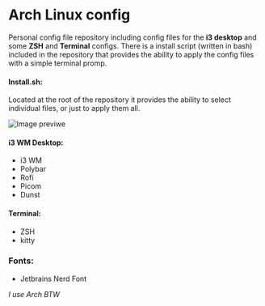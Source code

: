 # Arch Linux config
Personal config file repository including config files for the **i3 desktop** and some **ZSH** and **Terminal** configs. There is a install script (written in bash) included in the repository that provides the ability to apply the config files with a simple terminal promp.

#### Install.sh:
Located at the root of the repository it provides the ability to select individual files, or just to apply them all.

![Image previwe](https://github.com/VidFurlan/Dotfiles/assets/71604849/e5aa6121-938d-44b8-a1ef-6df8e80dc3d8)


#### i3 WM Desktop:
- i3 WM
- Polybar
- Rofi
- Picom
- Dunst

#### Terminal:
- ZSH
- kitty

### Fonts:
- Jetbrains Nerd Font

*I use Arch BTW*
